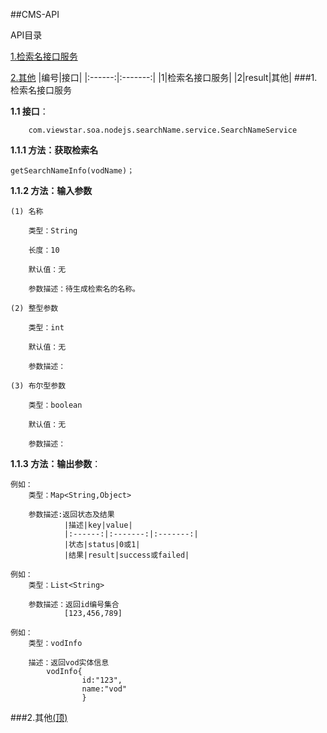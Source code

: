##<A name="0">CMS-API</A>

API目录

<A HREF="#1">1.检索名接口服务</A><p>
<A HREF="#2">2.其他</A>
|编号|接口|
|:------:|:-------:|
|1|检索名接口服务|
|2|result|其他|
###<a name="1">1.检索名接口服务</a>

**1.1 接口**：
	
		com.viewstar.soa.nodejs.searchName.service.SearchNameService

**1.1.1 方法：获取检索名**

	getSearchNameInfo(vodName)；

**1.1.2 方法：输入参数**

	(1) 名称
		
		类型：String
		
		长度：10
	
		默认值：无

		参数描述：待生成检索名的名称。

	(2) 整型参数
	
		类型：int

		默认值：无

		参数描述：

	(3) 布尔型参数
	
		类型：boolean
	
		默认值：无

		参数描述：


**1.1.3 方法：输出参数**：

	例如：
		类型：Map<String,Object>

		参数描述:返回状态及结果
				|描述|key|value|
				|:------:|:-------:|:-------:|
				|状态|status|0或1|
				|结果|result|success或failed|

	例如：
		类型：List<String>

		参数描述：返回id编号集合 
				[123,456,789]

	例如：
		类型：vodInfo

		描述：返回vod实体信息
			vodInfo{
			  		id:"123",
			  		name:"vod"
					}

###<a name="2">2.其他</a><A HREF="#0">(顶)</A>

